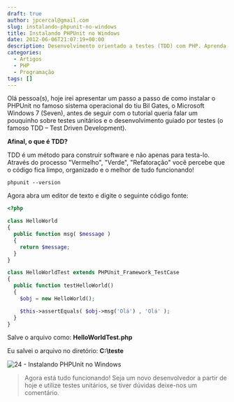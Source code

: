 ```yaml
---
draft: true
author: jpcercal@gmail.com
slug: instalando-phpunit-no-windows
title: Instalando PHPUnit no Windows
date: 2012-06-06T21:07:19+00:00
description: Desenvolvimento orientado a testes (TDD) com PHP. Aprenda a realizar a instalação do PHPUnit no sistema operacional da Microsoft, o Windows Seven.
categories:
  - Artigos
  - PHP
  - Programação
tags: []
---
```


Olá pessoa(s), hoje irei apresentar um passo a passo de como instalar o PHPUnit no famoso sistema operacional do tiu Bil Gates, o Microsoft Windows 7 (Seven), antes de seguir com o tutorial queria falar um pouquinho sobre testes unitários e o desenvolvimento guiado por testes (o famoso TDD – Test Driven Development).

**Afinal, o que é TDD?**

TDD é um método para construir software e não apenas para testa-lo. Através do processo "Vermelho", "Verde", "Refatoração" você percebe que o código fica limpo, organizado e o melhor de tudo funcionando!

```shell
phpunit --version
```

Agora abra um editor de texto e digite o seguinte código fonte:

```php
<?php

class HelloWorld
{
  public function msg( $message )
  {
    return $message;
  }
}

class HelloWorldTest extends PHPUnit_Framework_TestCase
{
  public function testHelloWorld()
  {
    $obj = new HelloWorld();

    $this->assertEquals( $obj->msg('Olá') , 'Olá' );
  }
}
```

Salve o arquivo como: **HelloWorldTest.php**

Eu salvei o arquivo no diretório: **C:\teste**

![24 - Instalando PHPUnit no Windows](http://sistemas.cekurte.com/wp-content/uploads/2012/06/25.png "Executando o teste unitário")

> Agora está tudo funcionando! Seja um novo desenvolvedor a partir de hoje e utilize testes unitários, se tiver dúvidas deixe-nos um comentário.
